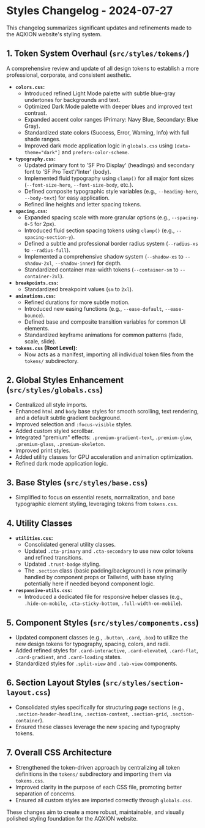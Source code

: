 # Styles Changelog - 2024-07-27

This changelog summarizes significant updates and refinements made to the AQXION website's styling system.

## 1. Token System Overhaul (`src/styles/tokens/`)

A comprehensive review and update of all design tokens to establish a more professional, corporate, and consistent aesthetic.

-   **`colors.css`:**
    *   Introduced refined Light Mode palette with subtle blue-gray undertones for backgrounds and text.
    *   Optimized Dark Mode palette with deeper blues and improved text contrast.
    *   Expanded accent color ranges (Primary: Navy Blue, Secondary: Blue Gray).
    *   Standardized state colors (Success, Error, Warning, Info) with full shade ranges.
    *   Improved dark mode application logic in `globals.css` using `[data-theme="dark"]` and `prefers-color-scheme`.
-   **`typography.css`:**
    *   Updated primary font to 'SF Pro Display' (headings) and secondary font to 'SF Pro Text'/'Inter' (body).
    *   Implemented fluid typography using `clamp()` for all major font sizes (`--font-size-hero`, `--font-size-body`, etc.).
    *   Defined composite typographic style variables (e.g., `--heading-hero`, `--body-text`) for easy application.
    *   Refined line heights and letter spacing tokens.
-   **`spacing.css`:**
    *   Expanded spacing scale with more granular options (e.g., `--spacing-0-5` for 2px).
    *   Introduced fluid section spacing tokens using `clamp()` (e.g., `--spacing-section-y`).
    *   Defined a subtle and professional border radius system (`--radius-xs` to `--radius-full`).
    *   Implemented a comprehensive shadow system (`--shadow-xs` to `--shadow-2xl`, `--shadow-inner`) for depth.
    *   Standardized container max-width tokens (`--container-sm` to `--container-2xl`).
-   **`breakpoints.css`:**
    *   Standardized breakpoint values (`sm` to `2xl`).
-   **`animations.css`:**
    *   Refined durations for more subtle motion.
    *   Introduced new easing functions (e.g., `--ease-default`, `--ease-bounce`).
    *   Defined base and composite transition variables for common UI elements.
    *   Standardized keyframe animations for common patterns (fade, scale, slide).
-   **`tokens.css` (Root Level):**
    *   Now acts as a manifest, importing all individual token files from the `tokens/` subdirectory.

## 2. Global Styles Enhancement (`src/styles/globals.css`)

-   Centralized all style imports.
-   Enhanced `html` and `body` base styles for smooth scrolling, text rendering, and a default subtle gradient background.
-   Improved selection and `:focus-visible` styles.
-   Added custom styled scrollbar.
-   Integrated "premium" effects: `.premium-gradient-text`, `.premium-glow`, `.premium-glass`, `.premium-skeleton`.
-   Improved print styles.
-   Added utility classes for GPU acceleration and animation optimization.
-   Refined dark mode application logic.

## 3. Base Styles (`src/styles/base.css`)

-   Simplified to focus on essential resets, normalization, and base typographic element styling, leveraging tokens from `tokens.css`.

## 4. Utility Classes

-   **`utilities.css`:**
    *   Consolidated general utility classes.
    *   Updated `.cta-primary` and `.cta-secondary` to use new color tokens and refined transitions.
    *   Updated `.trust-badge` styling.
    *   The `.section` class (basic padding/background) is now primarily handled by component props or Tailwind, with base styling potentially here if needed beyond component logic.
-   **`responsive-utils.css`:**
    *   Introduced a dedicated file for responsive helper classes (e.g., `.hide-on-mobile`, `.cta-sticky-bottom`, `.full-width-on-mobile`).

## 5. Component Styles (`src/styles/components.css`)

-   Updated component classes (e.g., `.button`, `.card`, `.box`) to utilize the new design tokens for typography, spacing, colors, and radii.
-   Added refined styles for `.card-interactive`, `.card-elevated`, `.card-flat`, `.card-gradient`, and `.card-loading` states.
-   Standardized styles for `.split-view` and `.tab-view` components.

## 6. Section Layout Styles (`src/styles/section-layout.css`)

-   Consolidated styles specifically for structuring page sections (e.g., `.section-header-headline`, `.section-content`, `.section-grid`, `.section-container`).
-   Ensured these classes leverage the new spacing and typography tokens.

## 7. Overall CSS Architecture

-   Strengthened the token-driven approach by centralizing all token definitions in the `tokens/` subdirectory and importing them via `tokens.css`.
-   Improved clarity in the purpose of each CSS file, promoting better separation of concerns.
-   Ensured all custom styles are imported correctly through `globals.css`.

These changes aim to create a more robust, maintainable, and visually polished styling foundation for the AQXION website.
